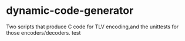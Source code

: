 # dynamic-code-generator
Two scripts that produce C code for TLV encoding,and the unittests for those encoders/decoders.
test
